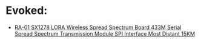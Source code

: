 # Evoked:
- [RA-01 SX1278 LORA Wireless Spread Spectrum Board 433M Serial Spread Spectrum Transmission Module SPI Interface Most Distant 15KM](https://www.aliexpress.us/item/3256808338296632.html)
